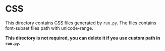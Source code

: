 # CSS

This directory contains CSS files generated by `run.py`. The files contains font-subset files path with unicode-range.

**This directory is not required, you can delete it if you use custom path in `run.py`.**
